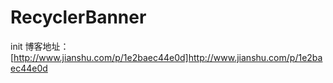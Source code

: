 # RecyclerBanner
init
博客地址：[http://www.jianshu.com/p/1e2baec44e0d]http://www.jianshu.com/p/1e2baec44e0d

